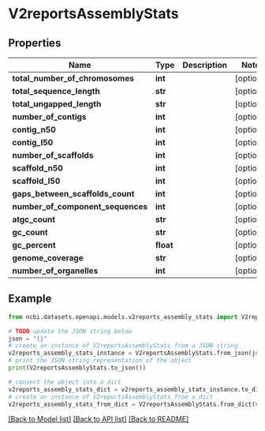 # V2reportsAssemblyStats


## Properties

Name | Type | Description | Notes
------------ | ------------- | ------------- | -------------
**total_number_of_chromosomes** | **int** |  | [optional] 
**total_sequence_length** | **str** |  | [optional] 
**total_ungapped_length** | **str** |  | [optional] 
**number_of_contigs** | **int** |  | [optional] 
**contig_n50** | **int** |  | [optional] 
**contig_l50** | **int** |  | [optional] 
**number_of_scaffolds** | **int** |  | [optional] 
**scaffold_n50** | **int** |  | [optional] 
**scaffold_l50** | **int** |  | [optional] 
**gaps_between_scaffolds_count** | **int** |  | [optional] 
**number_of_component_sequences** | **int** |  | [optional] 
**atgc_count** | **str** |  | [optional] 
**gc_count** | **str** |  | [optional] 
**gc_percent** | **float** |  | [optional] 
**genome_coverage** | **str** |  | [optional] 
**number_of_organelles** | **int** |  | [optional] 

## Example

```python
from ncbi.datasets.openapi.models.v2reports_assembly_stats import V2reportsAssemblyStats

# TODO update the JSON string below
json = "{}"
# create an instance of V2reportsAssemblyStats from a JSON string
v2reports_assembly_stats_instance = V2reportsAssemblyStats.from_json(json)
# print the JSON string representation of the object
print(V2reportsAssemblyStats.to_json())

# convert the object into a dict
v2reports_assembly_stats_dict = v2reports_assembly_stats_instance.to_dict()
# create an instance of V2reportsAssemblyStats from a dict
v2reports_assembly_stats_from_dict = V2reportsAssemblyStats.from_dict(v2reports_assembly_stats_dict)
```
[[Back to Model list]](../README.md#documentation-for-models) [[Back to API list]](../README.md#documentation-for-api-endpoints) [[Back to README]](../README.md)


